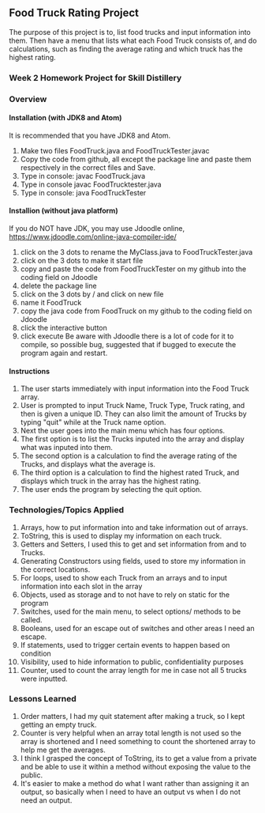 ## Food Truck Rating Project
The purpose of this project is to, list food trucks and input information into them.
Then have a menu that lists what each Food Truck consists of, and do calculations,
such as finding the average rating and which truck has the highest rating.

### Week 2 Homework Project for Skill Distillery

### Overview
#### Installation (with JDK8 and Atom)
It is recommended that you have JDK8 and Atom.
1. Make two files FoodTruck.java and FoodTruckTester.javac
2. Copy the code from github, all except the package line and paste them respectively in the correct files and Save.
3. Type in console: javac FoodTruck.java
4. Type in console javac FoodTrucktester.java
5. Type in console: java FoodTruckTester


#### Installion (without java platform)
If you do NOT have JDK, you may use Jdoodle online, https://www.jdoodle.com/online-java-compiler-ide/
1. click on the 3 dots to rename the MyClass.java to FoodTruckTester.java
2. click on the 3 dots to make it start file
3. copy and paste the code from FoodTruckTester on my github into the coding field on Jdoodle
4. delete the package line
5. click on the 3 dots by / and click on new file
6. name it FoodTruck
7. copy the java code from FoodTruck on my github to the coding field on Jdoodle
8. click the interactive button
9. click execute
Be aware with Jdoodle there is a lot of code for it to compile, so possible bug, suggested that if bugged to execute the program again and restart.
#### Instructions
1. The user starts immediately with input information into the Food Truck array.
2. User is prompted to input Truck Name, Truck Type, Truck rating, and then is given
a unique ID. They can also limit the amount of Trucks by typing "quit" while at the Truck name option.
3. Next the user goes into the main menu which has four options.
4. The first option is to list the Trucks inputed into the array and display what
was inputed into them.
5. The second option is a calculation to find the average rating of the Trucks,
and displays what the average is.
6. The third option is a calculation to find the highest rated Truck, and
displays which truck in the array has the highest rating.
7. The user ends the program by selecting the quit option.

### Technologies/Topics Applied
1. Arrays, how to put information into and take information out of arrays.
2. ToString, this is used to display my information on each truck.
3. Getters and Setters, I used this to get and set information from and to Trucks.
4. Generating Constructors using fields, used to store my information in the correct locations.
5. For loops, used to show each Truck from an arrays and to input information into each slot in the array
6. Objects, used as storage and to not have to rely on static for the program
7. Switches, used for the main menu, to select options/ methods to be called.
8. Booleans, used for an escape out of switches and other areas I need an escape.
9. If statements, used to trigger certain events to happen based on condition
10. Visibility, used to hide information to public, confidentiality purposes
11. Counter, used to count the array length for me in case not all 5 trucks were inputted.
### Lessons Learned
1. Order matters, I had my quit statement after making a truck, so I kept getting
an empty truck.
2. Counter is very helpful when an array total length is not used so the array is
shortened and I need something to count the shortened array to help me get the
averages.
3. I think I grasped the concept of ToString, its to get a value from a private
and be able to use it within a method without exposing the value to the public.
4. It's easier to make a method do what I want rather than assigning it an output,
so basically when I need to have an output vs when I do not need an output.
